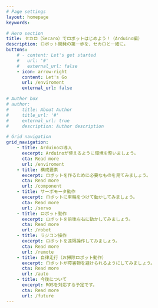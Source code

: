 ```yaml
---
# Page settings
layout: homepage
keywords:

# Hero section
title: セカロ（Secaro）でロボットはじめよう！（Arduino編）
description: ロボット開発の第一歩を、セカロと一緒に。
buttons:
    # - content: Let's get started
    #   url: '#'
    #   external_url: false
    - icon: arrow-right
      content: Let's Go
      url: /enviroment
      external_url: false

# Author box
# author:
#     title: About Author
#     title_url: '#'
#     external_url: true
#     description: Author description

# Grid navigation
grid_navigation:
    - title: Arduinoの導入
      excerpt: Arduinoが使えるように環境を整いましょう。
      cta: Read more
      url: /enviroment
    - title: 構成要素
      excerpt: ロボットを作るために必要なものを見てみましょう。
      cta: Read more
      url: /component     
    - title: サーボモータ動作
      excerpt: ロボットに車輪をつけて動かしてみましょう。
      cta: Read more
      url: /servo      
    - title: ロボット動作
      excerpt: ロボットを前後左右に動かしてみましょう。
      cta: Read more
      url: /robot
    - title: ラジコン操作
      excerpt: ロボットを遠隔操作してみましょう。
      cta: Read more
      url: /remote    
    - title: 自律走行（お掃除ロボット動作）
      excerpt: ロボットが障害物を避けられるようにしてみましょう。
      cta: Read more
      url: /auto     
    - title: 今後について
      excerpt: ROSを対応する予定です。
      cta: Read more
      url: /future     
---
```

